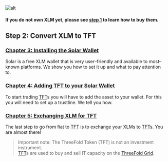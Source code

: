 ![alt](threefold__tftexplo.png  )

####  If you do not own XLM yet, please see [step 1](threefold__fiat_to_tft_step_1.md) to learn how to buy them.

## **Step 2: Convert XLM to TFT**

### [Chapter 3: Installing the Solar Wallet](threefold__installing_solar_wallet_funding.md)
Solar is a free XLM wallet that is very user–friendly and available to most–known platforms. We show you how to set it up and what to pay attention to.

### [Chapter 4: Adding TFT to your Solar Wallet](threefold__adding_tft_asset.md)
To start trading [TFT](threefold__threefold_token)s you will have to add the asset to your wallet.
For this you will need to set up a trustline. We tell you how.

### [Chapter 5: Exchanging XLM for TFT](threefold__trading_tft_in_solar.md)
The last step to go from fiat to [TFT](threefold__threefold_token) is to exchange your XLMs to [TFT](threefold__threefold_token)s.
You are almost there!

> Important note: The ThreeFold Token (TFT) is not an investment instrument. <BR>
> [TFT](threefold__threefold_token)s are used to buy and sell IT capacity on the [ThreeFold Grid](threefold__threefold_grid).